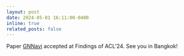 ```yaml
---
layout: post
date: 2024-05-01 16:11:00-0400
inline: true
related_posts: false
---
```


Paper <a href='https://arxiv.org/abs/2402.11709'>GNNavi</a> accepted at Findings of ACL’24. See you in Bangkok!
